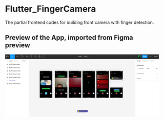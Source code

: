 # Flutter_FingerCamera
The partial frontend codes for building front camera with finger detection.


## Preview of the App, imported from Figma preview
![Screenshot](preview.jpg)
